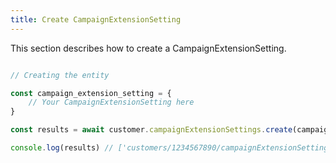 ```yaml
---
title: Create CampaignExtensionSetting 
---
```


This section describes how to create a CampaignExtensionSetting.



```javascript

// Creating the entity

const campaign_extension_setting = {
    // Your CampaignExtensionSetting here 
}

const results = await customer.campaignExtensionSettings.create(campaign_extension_setting)

console.log(results) // ['customers/1234567890/campaignExtensionSettings/9765432177']

```